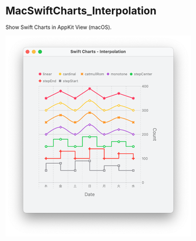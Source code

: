 # MacSwiftCharts_Interpolation

Show Swift Charts in AppKit View (macOS).

![Swift Chart](SwiftCharts_interpolationMethod.png)
